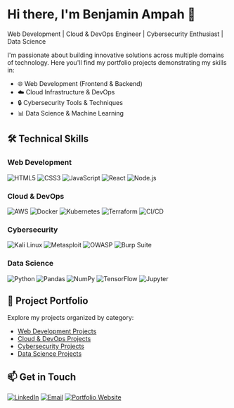 # Hi there, I'm Benjamin Ampah 👋

Web Development | Cloud & DevOps Engineer | Cybersecurity Enthusiast | Data Science

I'm passionate about building innovative solutions across multiple domains of technology. Here you'll find my portfolio projects demonstrating my skills in:

- 🌐 Web Development (Frontend & Backend)
- ☁️ Cloud Infrastructure & DevOps
- 🔒 Cybersecurity Tools & Techniques
- 📊 Data Science & Machine Learning

## 🛠️ Technical Skills

### Web Development
![HTML5](https://img.shields.io/badge/-HTML5-E34F26?style=flat&logo=html5&logoColor=white)
![CSS3](https://img.shields.io/badge/-CSS3-1572B6?style=flat&logo=css3&logoColor=white)
![JavaScript](https://img.shields.io/badge/-JavaScript-F7DF1E?style=flat&logo=javascript&logoColor=black)
![React](https://img.shields.io/badge/-React-61DAFB?style=flat&logo=react&logoColor=black)
![Node.js](https://img.shields.io/badge/-Node.js-339933?style=flat&logo=node.js&logoColor=white)

### Cloud & DevOps
![AWS](https://img.shields.io/badge/-AWS-232F3E?style=flat&logo=amazon-aws)
![Docker](https://img.shields.io/badge/-Docker-2496ED?style=flat&logo=docker&logoColor=white)
![Kubernetes](https://img.shields.io/badge/-Kubernetes-326CE5?style=flat&logo=kubernetes&logoColor=white)
![Terraform](https://img.shields.io/badge/-Terraform-623CE4?style=flat&logo=terraform&logoColor=white)
![CI/CD](https://img.shields.io/badge/-CI/CD-FF6C37?style=flat&logo=github-actions&logoColor=white)

### Cybersecurity
![Kali Linux](https://img.shields.io/badge/-Kali_Linux-557C94?style=flat&logo=kalilinux&logoColor=white)
![Metasploit](https://img.shields.io/badge/-Metasploit-EA2D2D?style=flat)
![OWASP](https://img.shields.io/badge/-OWASP-000000?style=flat&logo=owasp&logoColor=white)
![Burp Suite](https://img.shields.io/badge/-Burp_Suite-000000?style=flat)

### Data Science
![Python](https://img.shields.io/badge/-Python-3776AB?style=flat&logo=python&logoColor=white)
![Pandas](https://img.shields.io/badge/-Pandas-150458?style=flat&logo=pandas)
![NumPy](https://img.shields.io/badge/-NumPy-013243?style=flat&logo=numpy)
![TensorFlow](https://img.shields.io/badge/-TensorFlow-FF6F00?style=flat&logo=tensorflow)
![Jupyter](https://img.shields.io/badge/-Jupyter-F37626?style=flat&logo=jupyter&logoColor=white)

## 📂 Project Portfolio

Explore my projects organized by category:

- [Web Development Projects](#web-development)
- [Cloud & DevOps Projects](#cloud--devops)
- [Cybersecurity Projects](#cybersecurity)
- [Data Science Projects](#data-science)

## 📫 Get in Touch

[![LinkedIn](https://img.shields.io/badge/-LinkedIn-0A66C2?style=flat&logo=linkedin)](https://linkedin.com/in/yourprofile)
[![Email](https://img.shields.io/badge/-Email-D14836?style=flat&logo=gmail&logoColor=white)](mailto:youremail@example.com)
[![Portfolio Website](https://img.shields.io/badge/-Portfolio-4285F4?style=flat&logo=google-chrome&logoColor=white)](https://yourportfolio.com)
